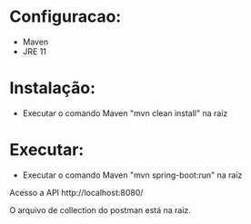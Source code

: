 # Configuracao:
- Maven
- JRE 11

# Instalação:
- Executar o comando Maven "mvn clean install" na raíz

# Executar:
- Executar o comando Maven "mvn spring-boot:run" na raíz

Acesso a API
http://localhost:8080/

O arquivo de collection do postman está na raiz.
